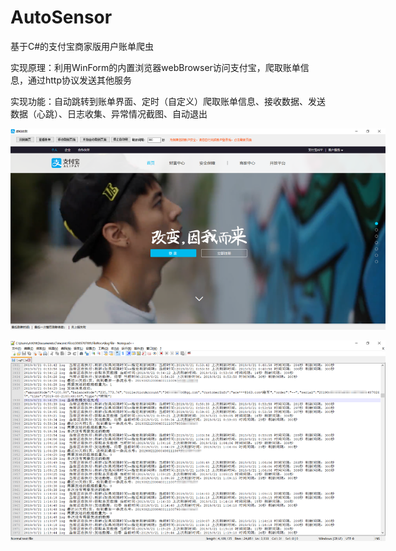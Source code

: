 # AutoSensor
基于C#的支付宝商家版用户账单爬虫

实现原理：利用WinForm的内置浏览器webBrowser访问支付宝，爬取账单信息，通过http协议发送其他服务

实现功能：自动跳转到账单界面、定时（自定义）爬取账单信息、接收数据、发送数据（心跳）、日志收集、异常情况截图、自动退出

<p align='center'>
<img src='1.png' title='images' style='max-width:600px'></img>
</p>


<p align='center'>
<img src='2.png' title='images' style='max-width:600px'></img>
</p>
